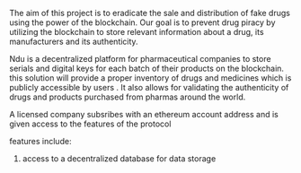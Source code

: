The aim of this project is to eradicate the sale and distribution of fake drugs using the power of the blockchain. Our goal is to prevent drug piracy by utilizing the blockchain to store relevant information about a drug, its manufacturers and its authenticity.


Ndu is a decentralized platform for pharmaceutical companies to store serials and digital keys for each batch of their products on the blockchain.
this solution will  provide a proper inventory of drugs and medicines which is publicly accessible by users . It also allows for validating the authenticity of drugs and products purchased from pharmas around the world.

A licensed company subsribes with an ethereum account address and is given access to the features of the protocol

features include:
1. access to a decentralized database for  data storage 
